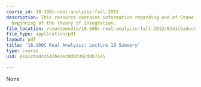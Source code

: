 ```yaml
---
course_id: 18-100c-real-analysis-fall-2012
description: This resource contains information regarding end of Stone-Weierstrass;
  beginning of the theory of integration.
file_location: /coursemedia/18-100c-real-analysis-fall-2012/81a1cbadcc642be3ec8dab392deb71e5_MIT18_100CF12_l19sum.pdf
file_type: application/pdf
layout: pdf
title: '18.100C Real Analysis: Lecture 19 Summary'
type: course
uid: 81a1cbadcc642be3ec8dab392deb71e5

---
```

None